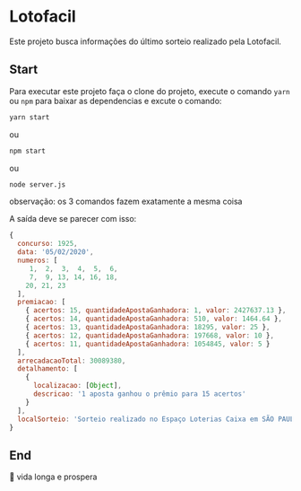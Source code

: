 # Lotofacil

Este projeto busca informações do último sorteio realizado pela Lotofacil.

## Start

Para executar este projeto faça o clone do projeto, execute o comando `yarn` ou `npm` para baixar as dependencias e excute o comando:

```sh
yarn start
```

ou

```sh
npm start
```

ou

```sh
node server.js
```

observação: os 3 comandos fazem exatamente a mesma coisa

A saída deve se parecer com isso:

```javascript
{
  concurso: 1925,
  data: '05/02/2020',      
  numeros: [
     1,  2,  3,  4,  5,  6,
     7,  9, 13, 14, 16, 18,
    20, 21, 23
  ],
  premiacao: [
    { acertos: 15, quantidadeApostaGanhadora: 1, valor: 2427637.13 },
    { acertos: 14, quantidadeApostaGanhadora: 510, valor: 1464.64 },
    { acertos: 13, quantidadeApostaGanhadora: 18295, valor: 25 },
    { acertos: 12, quantidadeApostaGanhadora: 197668, valor: 10 },
    { acertos: 11, quantidadeApostaGanhadora: 1054845, valor: 5 }
  ],
  arrecadacaoTotal: 30089380,
  detalhamento: [
    {
      localizacao: [Object],
      descricao: '1 aposta ganhou o prêmio para 15 acertos'
    }
  ],
  localSorteio: 'Sorteio realizado no Espaço Loterias Caixa em SÃO PAULO, SP'
}
```

## End

 🖖 vida longa e prospera
